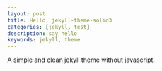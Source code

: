 ```yaml
---
layout: post
title: Hello, jekyll-theme-solid3
categories: [jekyll, test]
description: say hello
keywords: jekyll, theme
---
```


A simple and clean jekyll theme without javascript.
